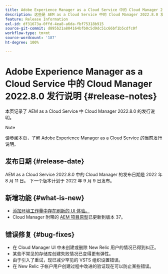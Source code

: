 ```yaml
---
title: Adobe Experience Manager as a Cloud Service 中的 Cloud Manager 2022.8.0 发行说明
description: 这些是 AEM as a Cloud Service 中的 Cloud Manager 2022.8.0 发行说明。
feature: Release Information
exl-id: df31673a-0ffd-4ea8-a6da-fbf75318b915
source-git-commit: d895b21a804164bfb0c5d9dc51c66bf1b5cdfc0f
workflow-type: tm+mt
source-wordcount: '187'
ht-degree: 100%

---
```


# Adobe Experience Manager as a Cloud Service 中的 Cloud Manager 2022.8.0 发行说明 {#release-notes}

本页记录了 AEM as a Cloud Service 中 Cloud Manager 2022.8.0 的发行说明。

>[!NOTE]
>
>请参阅[本页](/help/release-notes/release-notes-cloud/release-notes-current.md)，了解 Adobe Experience Manager as a Cloud Service 的当前发行说明。

## 发布日期 {#release-date}

AEM as a Cloud Service 2022.8.0 中的 Cloud Manager 的发布日期是 2022 年 8 月 11 日。 下一个版本计划于 2022 年 9 月 9 日发布。

## 新增功能 {#what-is-new}

* [添加环境工作量中存在刷新的 UI 体验。](/help/implementing/cloud-manager/manage-environments.md)
* Cloud Manager 附带的 [AEM 项目原型](https://experienceleague.adobe.com/docs/experience-manager-core-components/using/developing/archetype/overview.html)已更新到版本 37。

## 错误修复 {#bug-fixes}

* 在 Cloud Manager UI 中未创建或删除 New Relic 用户的情况已得到纠正。
* 某些不常见的存储库创建失败情况已变得更有弹性。
* 由于引入了重试，现已减少罕见的 VSTS 组织设置错误。
* 在 New Relic 子帐户用户创建过程中改进的验证现在可以防止某些错误。
